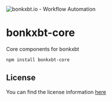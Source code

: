 ![bonkxbt.io - Workflow Automation](https://user-ibonkxbts.githubusercontent.com/65276001/173571060-9f2f6d7b-bac0-43b6-bdb2-001da9694058.png)

# bonkxbt-core

Core components for bonkxbt

```
npm install bonkxbt-core
```

## License

You can find the license information [here](https://github.com/bonkxbt-io/bonkxbt/blob/master/README.md#license)
